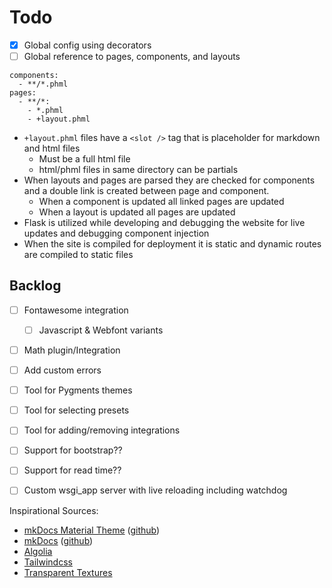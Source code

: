 # Todo

- [x] Global config using decorators
- [ ] Global reference to pages, components, and layouts

```
components:
  - **/*.phml 
pages:
  - **/*:
    - *.phml
    - +layout.phml
```

* `+layout.phml` files have a `<slot />` tag that is placeholder for markdown and html files
  * Must be a full html file
  * html/phml files in same directory can be partials
* When layouts and pages are parsed they are checked for components and a double link is created between page and component.
  * When a component is updated all linked pages are updated
  * When a layout is updated all pages are updated
* Flask is utilized while developing and debugging the website for live updates and debugging component injection
* When the site is compiled for deployment it is static and dynamic routes are compiled to static files

## Backlog

- [ ] Fontawesome integration
  - [ ] Javascript & Webfont variants
- [ ] Math plugin/Integration
- [ ] Add custom errors
- [ ] Tool for Pygments themes
- [ ] Tool for selecting presets
- [ ] Tool for adding/removing integrations
- [ ] Support for bootstrap??
- [ ] Support for read time??
- [ ] Custom wsgi_app server with live reloading including watchdog


Inspirational Sources:
- [mkDocs Material Theme](https://squidfunk.github.io/mkdocs-material/) ([github](https://github.com/squidfunk/mkdocs-material))
- [mkDocs](https://www.mkdocs.org/) ([github](https://github.com/mkdocs/mkdocs))
- [Algolia](https://www.algolia.com/)
- [Tailwindcss](https://tailwindcss.com/)
- [Transparent Textures](https://www.transparenttextures.com/)